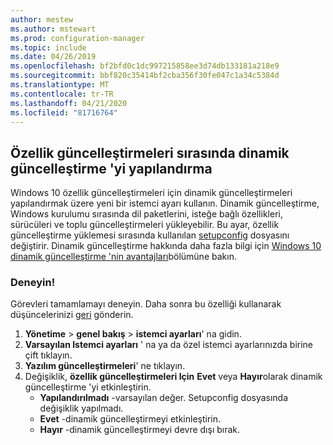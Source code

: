 ```yaml
---
author: mestew
ms.author: mstewart
ms.prod: configuration-manager
ms.topic: include
ms.date: 04/26/2019
ms.openlocfilehash: bf2bfd0c1dc997215858ee3d74db133181a218e9
ms.sourcegitcommit: bbf820c35414bf2cba356f30fe047c1a34c5384d
ms.translationtype: MT
ms.contentlocale: tr-TR
ms.lasthandoff: 04/21/2020
ms.locfileid: "81716764"
---
```

## <a name="configure-dynamic-update-during-feature-updates"></a>Özellik güncelleştirmeleri sırasında dinamik güncelleştirme 'yi yapılandırma
<!--4062619-->
Windows 10 özellik güncelleştirmeleri için dinamik güncelleştirmeleri yapılandırmak üzere yeni bir istemci ayarı kullanın. Dinamik güncelleştirme, Windows kurulumu sırasında dil paketlerini, isteğe bağlı özellikleri, sürücüleri ve toplu güncelleştirmeleri yükleyebilir. Bu ayar, özellik güncelleştirme yüklemesi sırasında kullanılan [setupconfig](https://docs.microsoft.com/windows-hardware/manufacture/desktop/windows-setup-automation-overview) dosyasını değiştirir. Dinamik güncelleştirme hakkında daha fazla bilgi için [Windows 10 dinamik güncelleştirme 'nin avantajları](https://techcommunity.microsoft.com/t5/Windows-IT-Pro-Blog/The-benefits-of-Windows-10-Dynamic-Update/ba-p/467847)bölümüne bakın. 

### <a name="try-it-out"></a>Deneyin!

Görevleri tamamlamayı deneyin. Daha sonra bu özelliği kullanarak düşüncelerinizi [geri](../../../../understand/find-help.md#product-feedback) gönderin.

1. **Yönetime** > **genel bakış** > **istemci ayarları**' na gidin.
1. **Varsayılan Istemci ayarları** ' na ya da özel istemci ayarlarınızda birine çift tıklayın.
1. **Yazılım güncelleştirmeleri**' ne tıklayın.
1. Değişiklik, **özellik güncelleştirmeleri Için** **Evet** veya **Hayır**olarak dinamik güncelleştirme 'yi etkinleştirin.
    - **Yapılandırılmadı** -varsayılan değer. Setupconfig dosyasında değişiklik yapılmadı.
    - **Evet** -dinamik güncelleştirmeyi etkinleştirin.
    - **Hayır** -dinamik güncelleştirmeyi devre dışı bırak.


